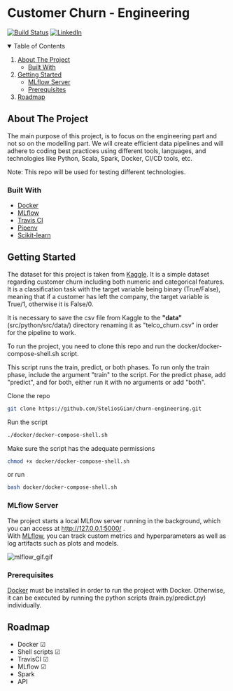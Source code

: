 # Customer Churn - Engineering

[![Build Status](https://travis-ci.com/SteliosGian/churn-engineering.svg?branch=master)](https://travis-ci.com/SteliosGian/churn-engineering)
[![LinkedIn][linkedin-shield]][linkedin-url]

<!-- TABLE OF CONTENTS -->
<details open="open">
  <summary>Table of Contents</summary>
  <ol>
    <li>
      <a href="#about-the-project">About The Project</a>
      <ul>
        <li><a href="#built-with">Built With</a></li>
      </ul>
    </li>
    <li>
      <a href="#getting-started">Getting Started</a>
      <ul>
        <li><a href="#mlflow-server">MLflow Server</a></li>
        <li><a href="#prerequisites">Prerequisites</a></li>
      </ul>
    </li>
    <li><a href="#roadmap">Roadmap</a></li>
  </ol>
</details>

<!-- ABOUT THE PROJECT -->
## About The Project

The main purpose of this project, is to focus on the engineering
part and not so on the modelling part. We will create efficient data pipelines and
will adhere to coding best practices using different tools, languages, and technologies like
Python, Scala, Spark, Docker, CI/CD tools, etc.

Note: This repo will be used for testing different technologies.

### Built With

* [Docker](https://www.docker.com/)
* [MLflow](https://mlflow.org/)
* [Travis CI](https://travis-ci.com/)
* [Pipenv](https://pipenv-fork.readthedocs.io/en/latest/)
* [Scikit-learn](https://scikit-learn.org/stable/index.html)



## Getting Started

The dataset for this project is taken from <a href="https://www.kaggle.com/blastchar/telco-customer-churn" target="_blank">Kaggle</a>. 
It is a simple dataset regarding customer churn including
both numeric and categorical features. It is a classification task with the target variable being binary (True/False),
meaning that if a customer has left the company, the target variable is True/1, otherwise it is False/0.

It is necessary to save the csv file from Kaggle to the <b>"data"</b> (src/python/src/data/) directory
renaming it as "telco_churn.csv" in order for the pipeline to work.

To run the project, you need to clone this repo and run the docker/docker-compose-shell.sh script.

This script runs the train, predict, or both phases. To run only the train phase, 
include the argument "train" to the script. For the predict phase, add "predict",
and for both, either run it with no arguments or add "both".

Clone the repo
```Bash
git clone https://github.com/SteliosGian/churn-engineering.git
```

Run the script
```Bash
./docker/docker-compose-shell.sh
```
Make sure the script has the adequate permissions
```Bash
chmod +x docker/docker-compose-shell.sh
```
or run
```Bash
bash docker/docker-compose-shell.sh
```

### MLflow Server

The project starts a local MLflow server running in the background, which you can access at
http://127.0.0.1:5000/ . <br>
With <a href="https://mlflow.org/" target="_blank">MLflow</a>, you can track custom metrics and hyperparameters 
as well as log artifacts such as plots and models.

![mlflow_gif.gif](mlflow_gif.gif)

### Prerequisites

<a href="https://www.docker.com/" target="_blank">Docker</a> must be installed in order to run the project with Docker. 
Otherwise, it can be executed by running the python scripts (train.py/predict.py) individually.


## Roadmap
<ul>
    <li>Docker &#9745; </li>
    <li>Shell scripts &#9745; </li>
    <li>TravisCI &#9745;</li>
    <li>MLflow &#9745;</li>
    <li>Spark  </li>
    <li>API  </li>
</ul>

[linkedin-shield]: https://img.shields.io/badge/-LinkedIn-white.svg?
[linkedin-url]: https://linkedin.com/in/stelios-giannikis
